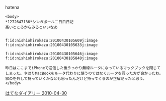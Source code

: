 
hatena

```
<body>
*1272647136*シンガポール二日目日記
高いところからみるといいなあ


f:id:nishiohirokazu:20100430105609j:image f:id:nishiohirokazu:20100430105633j:image

f:id:nishiohirokazu:20100430105646j:image f:id:nishiohirokazu:20100430105840j:image

昨日はここまでiPhoneで送信した後うっかり無線ルータになっているマックブックを閉じてしまった。やはりMacBookをルータ代わりに使うのではなくルータを買った方が良かったね。家のを外して持っていくかなとも思ったんだけど持ってくるのが正解だったと思う。
</body>
```


[はてなダイアリー 2010-04-30](https://nishiohirokazu.hatenadiary.org/archive/2010/04/30)